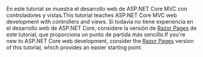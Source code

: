 <span data-ttu-id="179ea-101">En este tutorial se muestra el desarrollo web de ASP.NET Core MVC con controladores y vistas.</span><span class="sxs-lookup"><span data-stu-id="179ea-101">This tutorial teaches ASP.NET Core MVC web development with controllers and views.</span></span> <span data-ttu-id="179ea-102">Si todavía no tiene experiencia en el desarrollo web de ASP.NET Core, considere la versión de [Razor Pages](xref:tutorials/razor-pages/razor-pages-start) de este tutorial, que proporciona un punto de partida más sencillo.</span><span class="sxs-lookup"><span data-stu-id="179ea-102">If you're new to ASP.NET Core web development, consider the [Razor Pages](xref:tutorials/razor-pages/razor-pages-start) version of this tutorial, which provides an easier starting point.</span></span>
